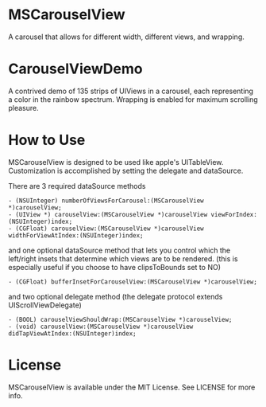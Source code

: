 MSCarouselView
==============

A carousel that allows for different width, different views, and wrapping.

# CarouselViewDemo

A contrived demo of 135 strips of UIViews in a carousel, each representing a color in the rainbow spectrum.
Wrapping is enabled for maximum scrolling pleasure.

# How to Use

MSCarouselView is designed to be used like apple's UITableView.
Customization is accomplished by setting the delegate and dataSource.

There are 3 required dataSource methods

    - (NSUInteger) numberOfViewsForCarousel:(MSCarouselView *)carouselView;
    - (UIView *) carouselView:(MSCarouselView *)carouselView viewForIndex:(NSUInteger)index;
    - (CGFloat) carouselView:(MSCarouselView *)carouselView widthForViewAtIndex:(NSUInteger)index;
    
and one optional dataSource method that lets you control which the left/right insets that determine which views are to be rendered. (this is especially useful if you choose to have clipsToBounds set to NO)

    - (CGFloat) bufferInsetForCarouselView:(MSCarouselView *)carouselView;
    
and two optional delegate method (the delegate protocol extends UIScrollViewDelegate)

    - (BOOL) carouselViewShouldWrap:(MSCarouselView *)carouselView;
    - (void) carouselView:(MSCarouselView *)carouselView didTapViewAtIndex:(NSUInteger)index;

# License

MSCarouselView is available under the MIT License. See LICENSE for more info.
